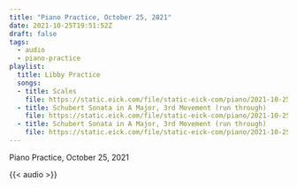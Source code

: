 ```yaml
---
title: "Piano Practice, October 25, 2021"
date: 2021-10-25T19:51:52Z
draft: false
tags:
  - audio
  - piano-practice
playlist:
  title: Libby Practice
  songs:
  - title: Scales
    file: https://static.eick.com/file/static-eick-com/piano/2021-10-25-001.mp3
  - title: Schubert Sonata in A Major, 3rd Movement (run through)
    file: https://static.eick.com/file/static-eick-com/piano/2021-10-25-002.mp3
  - title: Schubert Sonata in A Major, 3rd Movement (run through)
    file: https://static.eick.com/file/static-eick-com/piano/2021-10-25-003.mp3
---
```

Piano Practice, October 25, 2021

<!--more-->

{{< audio >}}
